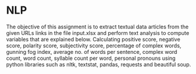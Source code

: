# NLP
The objective of this assignment is to extract textual data articles from the given URLs links in the file input.xlsx  and perform text analysis to compute variables that are explained below. 
Calculating positive score, negative score, polarity score, subjectivity score, percentage of complex words, gunning fog index, average no. of words per sentence, complex word count, word count, syllable count per word, personal pronouns using python libraries such as nltk, textstat, pandas, requests and beautiful soup.
